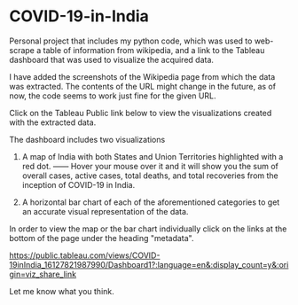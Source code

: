 # COVID-19-in-India
Personal project that includes my python code, which was used to web-scrape a table of information from wikipedia,
and a link to the Tableau dashboard that was used to visualize the acquired data.  

I have added the screenshots of the Wikipedia page from which the data was extracted.
The contents of the URL might change in the future, as of now, the code seems to work just fine for the given URL. 

Click on the Tableau Public link below to view the visualizations created with the extracted data. 

The dashboard includes two visualizations
1. A map of India with both States and Union Territories highlighted with a red dot.
—— Hover your mouse over it and it will show you the sum of overall cases, active cases, total deaths,
and total recoveries from the inception of COVID-19 in India.

2. A horizontal bar chart of each of the aforementioned categories
to get an accurate visual representation of the data. 

In order to view the map or the bar chart individually click on the links at the bottom of the page under the heading "metadata". 

https://public.tableau.com/views/COVID-19inIndia_16127821987990/Dashboard1?:language=en&:display_count=y&:origin=viz_share_link

Let me know what you think.

